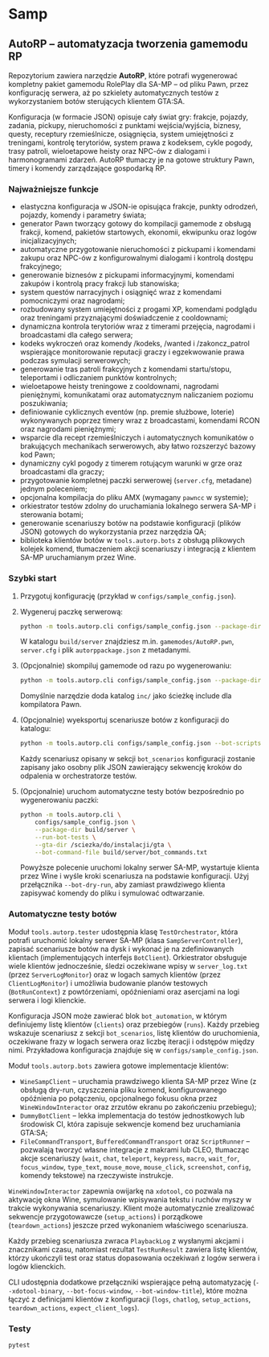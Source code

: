 # Samp

## AutoRP – automatyzacja tworzenia gamemodu RP

Repozytorium zawiera narzędzie **AutoRP**, które potrafi wygenerować kompletny pakiet
gamemodu RolePlay dla SA-MP – od pliku Pawn, przez konfigurację serwera, aż po szkielety
automatycznych testów z wykorzystaniem botów sterujących klientem GTA:SA.

Konfiguracja (w formacie JSON) opisuje cały świat gry: frakcje, pojazdy, zadania, pickupy,
nieruchomości z punktami wejścia/wyjścia, biznesy, questy, receptury rzemieślnicze,
osiągnięcia, system umiejętności z treningami, kontrolę terytoriów, system prawa z kodeksem,
cykle pogody, trasy patroli, wieloetapowe heisty oraz NPC-ów z dialogami i harmonogramami
zdarzeń. AutoRP tłumaczy je na gotowe struktury Pawn, timery i komendy zarządzające
gospodarką RP.

### Najważniejsze funkcje
- elastyczna konfiguracja w JSON-ie opisująca frakcje, punkty odrodzeń, pojazdy,
  komendy i parametry świata;
- generator Pawn tworzący gotowy do kompilacji gamemode z obsługą frakcji, komend,
  pakietów startowych, ekonomii, ekwipunku oraz logów inicjalizacyjnych;
- automatyczne przygotowanie nieruchomości z pickupami i komendami zakupu oraz NPC-ów
  z konfigurowalnymi dialogami i kontrolą dostępu frakcyjnego;
- generowanie biznesów z pickupami informacyjnymi, komendami zakupów i kontrolą pracy
  frakcji lub stanowiska;
- system questów narracyjnych i osiągnięć wraz z komendami pomocniczymi oraz nagrodami;
- rozbudowany system umiejętności z progami XP, komendami podglądu oraz treningami
  przyznającymi doświadczenie z cooldownami;
- dynamiczna kontrola terytoriów wraz z timerami przejęcia, nagrodami i broadcastami dla
  całego serwera;
- kodeks wykroczeń oraz komendy /kodeks, /wanted i /zakoncz_patrol wspierające monitorowanie
  reputacji graczy i egzekwowanie prawa podczas symulacji serwerowych;
- generowanie tras patroli frakcyjnych z komendami startu/stopu, teleportami i odliczaniem
  punktów kontrolnych;
- wieloetapowe heisty treningowe z cooldownami, nagrodami pieniężnymi, komunikatami oraz
  automatycznym naliczaniem poziomu poszukiwania;
- definiowanie cyklicznych eventów (np. premie służbowe, loterie) wykonywanych poprzez
  timery wraz z broadcastami, komendami RCON oraz nagrodami pieniężnymi;
- wsparcie dla recept rzemieślniczych i automatycznych komunikatów o brakujących
  mechanikach serwerowych, aby łatwo rozszerzyć bazowy kod Pawn;
- dynamiczny cykl pogody z timerem rotującym warunki w grze oraz broadcastami dla graczy;
- przygotowanie kompletnej paczki serwerowej (`server.cfg`, metadane) jednym poleceniem;
- opcjonalna kompilacja do pliku AMX (wymagany `pawncc` w systemie);
- orkiestrator testów zdolny do uruchamiania lokalnego serwera SA-MP i sterowania botami;
- generowanie scenariuszy botów na podstawie konfiguracji (plików JSON) gotowych do
  wykorzystania przez narzędzia QA;
- biblioteka klientów botów w `tools.autorp.bots` z obsługą plikowych kolejek komend,
  tłumaczeniem akcji scenariuszy i integracją z klientem SA-MP uruchamianym przez Wine.

### Szybki start
1. Przygotuj konfigurację (przykład w `configs/sample_config.json`).
2. Wygeneruj paczkę serwerową:
   ```bash
   python -m tools.autorp.cli configs/sample_config.json --package-dir build/server
   ```
   W katalogu `build/server` znajdziesz m.in. `gamemodes/AutoRP.pwn`, `server.cfg` i plik
   `autorppackage.json` z metadanymi.
3. (Opcjonalnie) skompiluj gamemode od razu po wygenerowaniu:
   ```bash
   python -m tools.autorp.cli configs/sample_config.json --package-dir build/server --compile
   ```
   Domyślnie narzędzie doda katalog `inc/` jako ścieżkę include dla kompilatora Pawn.

4. (Opcjonalnie) wyeksportuj scenariusze botów z konfiguracji do katalogu:
   ```bash
   python -m tools.autorp.cli configs/sample_config.json --bot-scripts-dir build/bots
   ```
   Każdy scenariusz opisany w sekcji `bot_scenarios` konfiguracji zostanie zapisany jako osobny
   plik JSON zawierający sekwencję kroków do odpalenia w orchestratorze testów.

5. (Opcjonalnie) uruchom automatyczne testy botów bezpośrednio po wygenerowaniu paczki:
   ```bash
   python -m tools.autorp.cli \
       configs/sample_config.json \
       --package-dir build/server \
       --run-bot-tests \
       --gta-dir /sciezka/do/instalacji/gta \
       --bot-command-file build/server/bot_commands.txt
   ```
   Powyższe polecenie uruchomi lokalny serwer SA-MP, wystartuje klienta przez Wine i wyśle
   kroki scenariusza na podstawie konfiguracji. Użyj przełącznika `--bot-dry-run`, aby
   zamiast prawdziwego klienta zapisywać komendy do pliku i symulować odtwarzanie.

### Automatyczne testy botów
Moduł `tools.autorp.tester` udostępnia klasę `TestOrchestrator`, która potrafi uruchomić
lokalny serwer SA-MP (klasa `SampServerController`), zapisać scenariusze botów na dysk i
wykonać je na zdefiniowanych klientach (implementujących interfejs `BotClient`). Orkiestrator
obsługuje wiele klientów jednocześnie, śledzi oczekiwane wpisy w `server_log.txt` (przez
`ServerLogMonitor`) oraz w logach samych klientów (przez `ClientLogMonitor`) i umożliwia
budowanie planów testowych (`BotRunContext`) z powtórzeniami, opóźnieniami oraz asercjami na
logi serwera i logi klienckie.

Konfiguracja JSON może zawierać blok `bot_automation`, w którym definiujemy listę klientów
(`clients`) oraz przebiegów (`runs`). Każdy przebieg wskazuje scenariusz z sekcji
`bot_scenarios`, listę klientów do uruchomienia, oczekiwane frazy w logach serwera oraz
liczbę iteracji i odstępów między nimi. Przykładowa konfiguracja znajduje się w
`configs/sample_config.json`.

Moduł `tools.autorp.bots` zawiera gotowe implementacje klientów:

- `WineSampClient` – uruchamia prawdziwego klienta SA-MP przez Wine (z obsługą dry-run,
  czyszczenia pliku komend, konfigurowanego opóźnienia po połączeniu, opcjonalnego fokusu
  okna przez `WineWindowInteractor` oraz zrzutów ekranu po zakończeniu przebiegu);
- `DummyBotClient` – lekka implementacja do testów jednostkowych lub środowisk CI, która
  zapisuje sekwencje komend bez uruchamiania GTA:SA;
- `FileCommandTransport`, `BufferedCommandTransport` oraz `ScriptRunner` – pozwalają tworzyć
  własne integracje z makrami lub CLEO, tłumacząc akcje scenariuszy (`wait`, `chat`,
  `teleport`, `keypress`, `macro`, `wait_for`, `focus_window`, `type_text`, `mouse_move`,
  `mouse_click`, `screenshot`, `config`, komendy tekstowe) na rzeczywiste instrukcje.

`WineWindowInteractor` zapewnia owijarkę na `xdotool`, co pozwala na aktywację okna Wine,
symulowanie wpisywania tekstu i ruchów myszy w trakcie wykonywania scenariuszy. Klient może
automatycznie zrealizować sekwencje przygotowawcze (`setup_actions`) i porządkowe
(`teardown_actions`) jeszcze przed wykonaniem właściwego scenariusza.

Każdy przebieg scenariusza zwraca `PlaybackLog` z wysłanymi akcjami i znacznikami czasu,
natomiast rezultat `TestRunResult` zawiera listę klientów, którzy ukończyli test oraz status
dopasowania oczekiwań z logów serwera i logów klienckich.

CLI udostępnia dodatkowe przełączniki wspierające pełną automatyzację (`--xdotool-binary`,
`--bot-focus-window`, `--bot-window-title`), które można łączyć z definicjami klientów z
konfiguracji (`logs`, `chatlog`, `setup_actions`, `teardown_actions`, `expect_client_logs`).

### Testy
```bash
pytest
```
